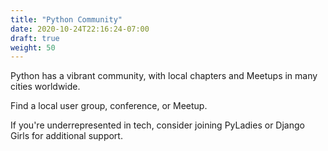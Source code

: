 ```yaml
---
title: "Python Community"
date: 2020-10-24T22:16:24-07:00
draft: true
weight: 50
---
```


Python has a vibrant community, with local chapters and Meetups in many cities worldwide.

Find a local user group, conference, or Meetup.

If you're underrepresented in tech, consider joining PyLadies or Django Girls for additional support.
